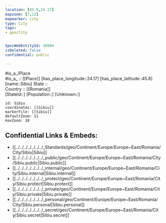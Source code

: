 ```yaml
---
location: [45.8,24.17] 
mapzoom: [7,12] 
mapmarker: city 
type: City
tags:
- geo/City


SpocWebEntityId: 30904
isDeleted: false
confidential: public

---
```

#is_a_/Place  
#is_a_ :: [[Place]] 
[has_place_longitude::24.17] 
[has_place_latitude::45.8] 
[name::Sibiu] 
State ::  
Country :: [[Romania]]  
[StateId::] 
[Population::] 
[Unknown::] 


```leaflet
id: Sibiu
coordinates: [[Sibiu]] 
markerFile: [[Sibiu]] 
defaultZoom: 11 
maxZoom: 18
```


## Confidential Links & Embeds: 
- [[../../../../../../../_Standards/geo/Continent/Europe/Europe~East/Romania/City/Sibiu|Sibiu]] 
- [[../../../../../../../_public/geo/Continent/Europe/Europe~East/Romania/City/Sibiu.public|Sibiu.public]] 
- [[../../../../../../../_internal/geo/Continent/Europe/Europe~East/Romania/City/Sibiu.internal|Sibiu.internal]] 
- [[../../../../../../../_protect/geo/Continent/Europe/Europe~East/Romania/City/Sibiu.protect|Sibiu.protect]] 
- [[../../../../../../../_private/geo/Continent/Europe/Europe~East/Romania/City/Sibiu.private|Sibiu.private]] 
- [[../../../../../../../_personal/geo/Continent/Europe/Europe~East/Romania/City/Sibiu.personal|Sibiu.personal]] 
- [[../../../../../../../_secret/geo/Continent/Europe/Europe~East/Romania/City/Sibiu.secret|Sibiu.secret]] 
